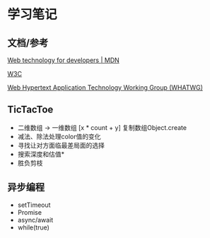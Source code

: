 # 学习笔记

## 文档/参考

[Web technology for developers | MDN](https://developer.mozilla.org/en-US/docs/Web) 

[W3C](https://www.w3.org/TR/) 

[Web Hypertext Application Technology Working Group (WHATWG)](https://whatwg.org/)

## TicTacToe

* 二维数组 -> 一维数组  [x * count + y] 复制数组Object.create
* 减法、除法处理color值的变化
* 寻找让对方面临最差局面的选择
* 搜索深度和估值*
* 胜负剪枝

## 异步编程

* setTimeout
* Promise
* async/await
* while(true)